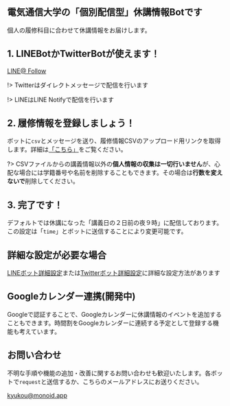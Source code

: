 

## 電気通信大学の「個別配信型」休講情報Botです
個人の履修科目に合わせて休講情報をお届けします。

## 1. LINEBotかTwitterBotが使えます！

<div class="sns-buttons">
    <a class="sns-button line" href="https://line.me/R/ti/p/%40683vbgwr" target="_blank">
        <i class="fab fa-line"></i><span>LINE@</span>
    </a>
    <a class="sns-button twitter" href="https://twitter.com/ueckyukou" target="_blank">
        <i class="fab fa-twitter"></i><span>Follow</span>
    </a>
</div>

!> Twitterはダイレクトメッセージで配信を行います

!> LINEはLINE Notifyで配信を行います

## 2. 履修情報を登録しましょう！

ボットに`csv`とメッセージを送り、履修情報CSVのアップロード用リンクを取得します。詳細は[「こちら」](/how-to-upload-csv)をご覧ください。

?> CSVファイルからの講義情報以外の**個人情報の収集は一切行いません**が、心配な場合には学籍番号や名前を削除することもできます。その場合は**行数を変えないで**削除してください。

## 3. 完了です！
デフォルトでは休講になった「講義日の２日前の夜９時」に配信しております。この設定は「`time`」とボットに送信することにより変更可能です。

## 詳細な設定が必要な場合
[LINEボット詳細設定](/line-functions)または[Twitterボット詳細設定](/twitter-functions)に詳細な設定方法があります

## Googleカレンダー連携(開発中)
Googleで認証することで、Googleカレンダーに休講情報のイベントを追加することもできます。時間割をGoogleカレンダーに連続する予定として登録する機能も考えています。

## お問い合わせ
不明な手順や機能の追加・改善に関するお問い合わせも歓迎いたします。各ボットで`request`と送信するか、こちらのメールアドレスにお送りください。

[kyukou@monoid.app](mailto://kyukou@monoid.app)